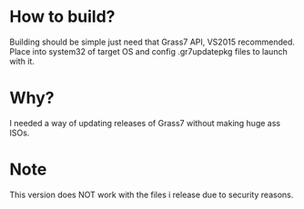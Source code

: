 # How to build?
Building should be simple just need that Grass7 API, VS2015 recommended.
Place into system32 of target OS and config .gr7updatepkg files to launch with it.
# Why?
I needed a way of updating releases of Grass7 without making huge ass ISOs.
# Note
This version does NOT work with the files i release due to security reasons.
